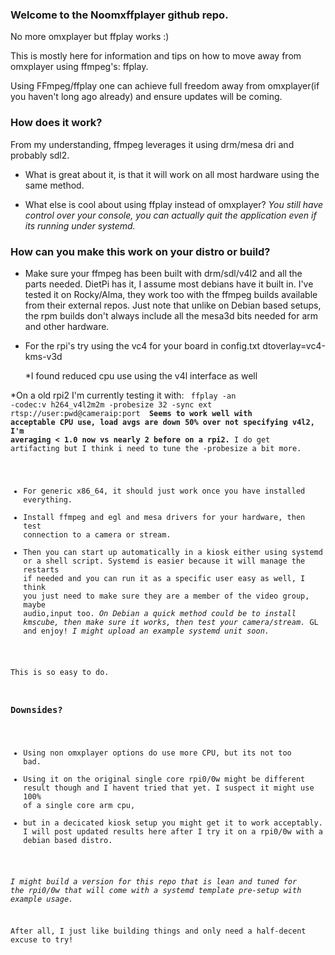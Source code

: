 ### Welcome to the Noomxffplayer github repo.

No more omxplayer but ffplay works :)

This is mostly here for information and tips on how to move away from omxplayer using ffmpeg's: ffplay.

Using FFmpeg/ffplay one can achieve full freedom away from omxplayer(if you haven't long ago already) and ensure updates will be coming.

### How does it work? 
From my understanding, ffmpeg leverages it using drm/mesa dri and probably sdl2.

* What is great about it, is that it will work on all most hardware using the same method.

* What else is cool about using ffplay instead of omxplayer? 
  *You still have control over your console, you can actually quit the application even if its running under systemd.*

### How can you make this work on your distro or build?

* Make sure your ffmpeg has been built with drm/sdl/v4l2 and all the parts needed. DietPi has it, I assume most debians have it built in. I've tested it
  on Rocky/Alma, they work too with the ffmpeg builds available from their external repos. Just note that unlike on Debian based setups, the rpm builds
  don't always include all the mesa3d bits needed for arm and other hardware.
  
* For the rpi's try using the vc4 for your board in config.txt
   dtoverlay=vc4-kms-v3d

    *I found reduced cpu use using the v4l interface as well

 *On a old rpi2 I'm currently testing it with:
 <code>
ffplay -an -codec:v h264_v4l2m2m -probesize 32 -sync ext rtsp://user:pwd@cameraip:port
  </codes>
**Seems to work well with acceptable CPU use, load avgs are down 50% over not specifying v4l2, I'm averaging < 1.0 now vs nearly 2 before on a rpi2.**
I do get artifacting but I think i need to tune the -probesize a bit more.
  

* For generic x86_64, it should just work once you have installed everything.
* Install ffmpeg and egl and mesa drivers for your hardware, then test connection to a camera or stream.
* Then you can start up automatically in a kiosk either using systemd or a shell script. Systemd is easier because it will manage the restarts if needed
and you can run it as a specific user easy as well,  I think you just need to make sure they are a member of the video group, maybe audio,input too.
*On Debian a quick method could be to install kmscube, then make sure it works, then test your camera/stream.*
GL and enjoy!
*I might upload an example systemd unit soon.*

This is so easy to do. 

### Downsides?
* Using non omxplayer options do use more CPU, but its not too bad.
* Using it on the original single core rpi0/0w might be different result though and I havent tried that yet. I suspect it might use 100% of a single core arm cpu,
* but in a decicated kiosk setup you might get it to work acceptably. I will post updated results here after I try it on a rpi0/0w with a debian based distro.

*I might build a version for this repo that is lean and tuned for the rpi0/0w that will come with a systemd template pre-setup with example usage.*

After all, I just like building things and only need a half-decent excuse to try!



